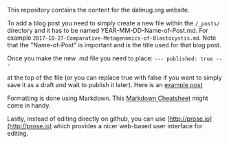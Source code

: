 This repository contains the content for the dalmug.org website.

To add a blog post you need to simply create a new file within the `/_posts/` directory and it has to be named YEAR-MM-DD-Name-of-Post.md. For example `2017-10-27-Comparative-Metagenomics-of-Blastocystis.md`. Note that the "Name-of-Post" is important and is the title used for that blog post. 

Once you make the new .md file you need to place:
`---
published: true
---`

at the top of the file (or you can replace true with false if you want to simply save it as a draft and wait to publish it later).
Here is an [example post](
https://raw.githubusercontent.com/LangilleLab/DalMUG/master/_posts/2017-10-27-Comparative-Metagenomics-of-Blastocystis.md)

Formatting is done using Markdown. 
This [Markdown Cheatsheet](http://www.jekyllnow.com/Markdown-Style-Guide/) might come in handy.

Lastly, instead of editing directly on github, you can use [http://prose.io](http://prose.io) which provides a nicer web-based user interface for editing. 
